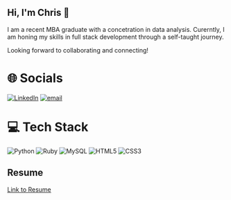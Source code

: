 ## Hi, I'm Chris 👋

I am a recent MBA graduate with a concetration in data analysis.
Curerntly, I am honing my skills in full stack development through a self-taught journey.

Looking forward to collaborating and connecting!

# 🌐 Socials
[![LinkedIn](https://img.shields.io/badge/LinkedIn-%230077B5.svg?logo=linkedin&logoColor=white)](https://linkedin.com/in/chrisdohyunkim) [![email](https://img.shields.io/badge/Email-D14836?logo=gmail&logoColor=white)](mailto:chrisdohyunkim@gmail.com) 

# 💻 Tech Stack
![Python](https://img.shields.io/badge/python-3670A0?style=for-the-badge&logo=python&logoColor=ffdd54) ![Ruby](https://img.shields.io/badge/ruby-%23CC342D.svg?style=for-the-badge&logo=ruby&logoColor=white) ![MySQL](https://img.shields.io/badge/mysql-4479A1.svg?style=for-the-badge&logo=mysql&logoColor=white) ![HTML5](https://img.shields.io/badge/html5-%23E34F26.svg?style=for-the-badge&logo=html5&logoColor=white) ![CSS3](https://img.shields.io/badge/css3-%231572B6.svg?style=for-the-badge&logo=css3&logoColor=white)

## Resume
[Link to Resume](https://github.com/user-attachments/files/22124838/RESUME.pdf)

<!-- Proudly created with GPRM ( https://gprm.itsvg.in ) -->
